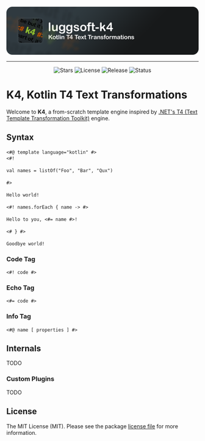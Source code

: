 <!--suppress HtmlDeprecatedAttribute -->

<p align="center">
    <img src="/.github/assets/luggsoft-k4.png?raw=true" alt="luggsoft-k4" />
</p>

---

<p align="center">
    <img src="https://img.shields.io/github/stars/dan-lugg/luggsoft-k4?style=for-the-badge" alt="Stars" />
    <img src="https://img.shields.io/github/license/dan-lugg/luggsoft-k4?style=for-the-badge" alt="License" />
    <img src="https://img.shields.io/github/v/release/dan-lugg/luggsoft-k4?style=for-the-badge" alt="Release" />
    <img src="https://img.shields.io/github/actions/workflow/status/dan-lugg/luggsoft-k4/gradle-publish.yml?style=for-the-badge" alt="Status" />
</p>

# K4, Kotlin T4 Text Transformations

Welcome to **K4**, a from-scratch template engine inspired by [.NET's T4 (Text Template Transformation Toolkit)](https://github.com/mono/t4) engine.

## Syntax

```k4
<#@ template language="kotlin" #>
<#!

val names = listOf("Foo", "Bar", "Qux")

#>

Hello world!

<#! names.forEach { name -> #>

Hello to you, <#= name #>!

<# } #>

Goodbye world!
```

### Code Tag

```k4
<#! code #>
```

### Echo Tag

```k4
<#= code #>
```

### Info Tag

```k4
<#@ name [ properties ] #>
```

## Internals

TODO

### Custom Plugins

TODO

## License

The MIT License (MIT). Please see the package [license file](./LICENSE) for more information.

